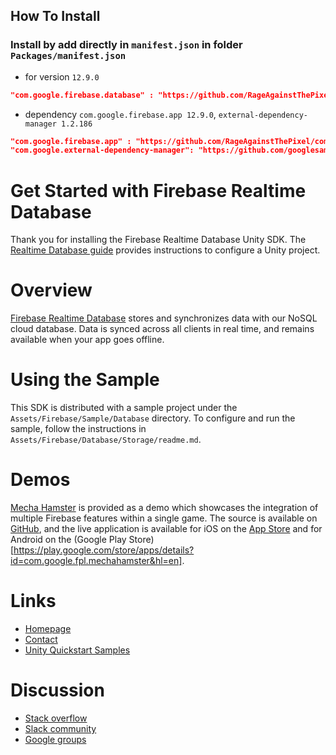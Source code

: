## How To Install
### Install by add directly in `manifest.json` in folder `Packages/manifest.json`
- for version `12.9.0`
```json
"com.google.firebase.database" : "https://github.com/RageAgainstThePixel/com.google.firebase.database.git#12.9.0",
```
- dependency `com.google.firebase.app 12.9.0`, `external-dependency-manager 1.2.186`
```json
"com.google.firebase.app" : "https://github.com/RageAgainstThePixel/com.google.firebase.app.git#12.9.0",
"com.google.external-dependency-manager": "https://github.com/googlesamples/unity-jar-resolver.git?path=upm#v1.2.186",
```

Get Started with Firebase Realtime Database
===========================================

Thank you for installing the Firebase Realtime Database Unity SDK. The
[Realtime Database guide](https://firebase.google.com/docs/database/unity/start)
provides instructions to configure a Unity project.

# Overview

[Firebase Realtime Database](https://firebase.google.com/products/realtime-database/)
stores and synchronizes data with our NoSQL cloud database. Data is synced
across all clients in real time, and remains available when your app goes
offline.

# Using the Sample

This SDK is distributed with a sample project under the
`Assets/Firebase/Sample/Database` directory. To configure and run the sample,
follow the instructions in `Assets/Firebase/Database/Storage/readme.md`.

# Demos

[Mecha Hamster](https://github.com/google/mechahamster) is provided as a demo
which showcases the integration of multiple Firebase features within a single
game.  The source is available on
[GitHub](https://github.com/google/mechahamster), and the live application
is available for iOS on the
[App Store](https://itunes.apple.com/us/app/mechahamster/id1286046770?mt=8&ign-mpt=uo%3D4)
and for Android on the
(Google Play Store)[https://play.google.com/store/apps/details?id=com.google.fpl.mechahamster&hl=en].

# Links

* [Homepage](https://firebase.google.com/games/)
* [Contact](https://firebase.google.com/support/contact/)
* [Unity Quickstart Samples](https://github.com/firebase/quickstart-unity)

# Discussion

* [Stack overflow](https://stackoverflow.com/questions/tagged/firebase)
* [Slack community](https://firebase-community.slack.com/)
* [Google groups](https://groups.google.com/forum/#!forum/firebase-talk)
